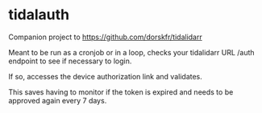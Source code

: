 # tidalauth

Companion project to https://github.com/dorskfr/tidalidarr

Meant to be run as a cronjob or in a loop, checks your tidalidarr URL /auth endpoint to see if necessary to login.

If so, accesses the device authorization link and validates.

This saves having to monitor if the token is expired and needs to be approved again every 7 days.
